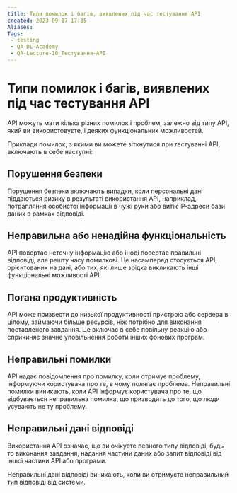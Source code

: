 ```yaml
---
title: Типи помилок і багів, виявлених під час тестування API
created: 2023-09-17 17:35
Aliases:
Tags: 
 - testing
 - QA-DL-Academy
 - QA-Lecture-10_Тестування-АPІ
---
```

# Типи помилок і багів, виявлених під час тестування API

API можуть мати кілька різних помилок і проблем, залежно від типу API, який ви використовуєте, і деяких функціональних можливостей.

Приклади помилок, з якими ви можете зіткнутися при тестуванні API, включають в себе наступні:

## Порушення безпеки

Порушення безпеки включають випадки, коли персональні дані піддаються ризику в результаті використання API, наприклад, потрапляння особистої інформації в чужі руки або витік IP-адреси бази даних в рамках відповіді.

## Неправильна або ненадійна функціональність

API повертає неточну інформацію або іноді повертає правильні відповіді, але решту часу помилкові. Це насамперед стосується API, орієнтованих на дані, або тих, які лише зрідка викликають інші функціональні можливості API.

## Погана продуктивність

API може призвести до низької продуктивності пристрою або сервера в цілому, займаючи більше ресурсів, ніж потрібно для виконання поставленого завдання. Це включає в себе повільну реакцію або спричиняє значне уповільнення роботи інших фонових програм.

## Неправильні помилки

API надає повідомлення про помилку, коли отримує проблему, інформуючи користувача про те, в чому полягає проблема. Неправильні помилки виникають, коли API інформує користувача про те, що відбувається неправильна помилка, що призводить до того, що люди усувають не ту проблему.

## Неправильні дані відповіді

Використання API означає, що ви очікуєте певного типу відповіді, будь то виконання завдання, надання частини даних або запит відповіді від іншої частини API або програми.

Неправильні дані відповіді виникають, коли ви отримуєте неправильний тип відповіді від системи.
